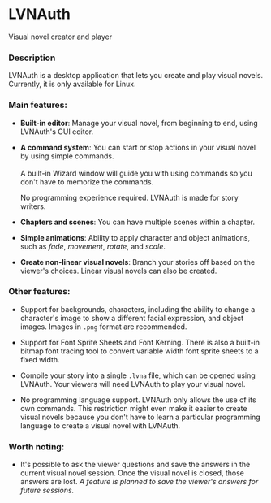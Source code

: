 # LVNAuth
Visual novel creator and player

### Description

LVNAuth is a desktop application that lets you create and play visual novels. Currently, it is only available for Linux.

### Main features:

- **Built-in editor**: Manage your visual novel, from beginning to end, using LVNAuth's GUI editor.

- **A command system**: You can start or stop actions in your visual novel by using simple commands. <br><br>A built-in Wizard window will guide you with using commands so you don't have to memorize the commands.

    No programming experience required. LVNAuth is made for story writers.

- **Chapters and scenes**: You can have multiple scenes within a chapter.

- **Simple animations**: Ability to apply character and object animations, such as *fade*, *movement*, *rotate*, and *scale*.  

- **Create non-linear visual novels**: Branch your stories off based on the viewer's choices. Linear visual novels can also be created.


### Other features:

- Support for backgrounds, characters, including the ability to change a character's image to show a different facial expression, and object images. Images in `.png` format are recommended.

- Support for Font Sprite Sheets and Font Kerning. There is also a built-in bitmap font tracing tool to convert variable width font sprite sheets to a fixed width.

- Compile your story into a single `.lvna` file, which can be opened using LVNAuth. Your viewers will need LVNAuth to play your visual novel.

- No programming language support. LVNAuth only allows the use of its own commands. This restriction might even make it easier to create visual novels because you don't have to learn a particular programming language to create a visual novel with LVNAuth.

### Worth noting:

- It's possible to ask the viewer questions and save the answers in the current visual novel session. Once the visual novel is closed, those answers are lost.
*A feature is planned to save the viewer's answers for future sessions.*
